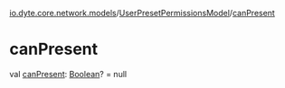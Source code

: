 [io.dyte.core.network.models](../index.md)/[UserPresetPermissionsModel](index.md)/[canPresent](can-present.md)

# canPresent


val [canPresent](can-present.md): [Boolean](https://kotlinlang.org/api/latest/jvm/stdlib/kotlin/-boolean/index.html)? = null
